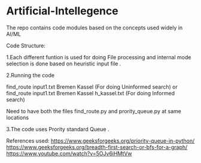 # Artificial-Intellegence
The repo contains code modules based on the concepts used widely in  AI/ML



Code Structure: 

1.Each different funtion is used for doing File processing and internal mode selection
is done based on heuristic input file .

2.Running the code 

find_route input1.txt Bremen Kassel (For doing Uninformed search)
or
find_route input1.txt Bremen Kassel h_kassel.txt (For doing Informed search)

Need to have both the files find_route.py and prority_queue.py at same locations

3.The code uses Prority  standard Queue .

References used:
https://www.geeksforgeeks.org/priority-queue-in-python/
https://www.geeksforgeeks.org/breadth-first-search-or-bfs-for-a-graph/
https://www.youtube.com/watch?v=5OJv6iHMtVw
